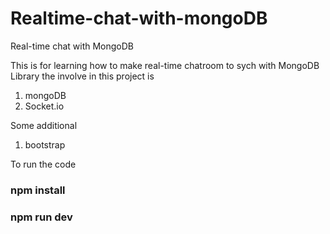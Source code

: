 # Realtime-chat-with-mongoDB

Real-time chat with MongoDB

This is for learning how to make real-time chatroom to sych with MongoDB
Library the involve in this project is

1. mongoDB
2. Socket.io

Some additional

1. bootstrap

To run the code

### npm install

### npm run dev
